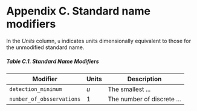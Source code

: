 # Appendix C. Standard name modifiers

In the *Units* column, `u` indicates units dimensionally equivalent to those for the unmodified standard name.

##### Table C.1. Standard Name Modifiers

| Modifier | Units | Description |
| -------- | ----- | ----------- |
| `detection_minimum` | *u* | The smallest ... |
| `number_of_obsservations` | 1 | The number of discrete ... |
